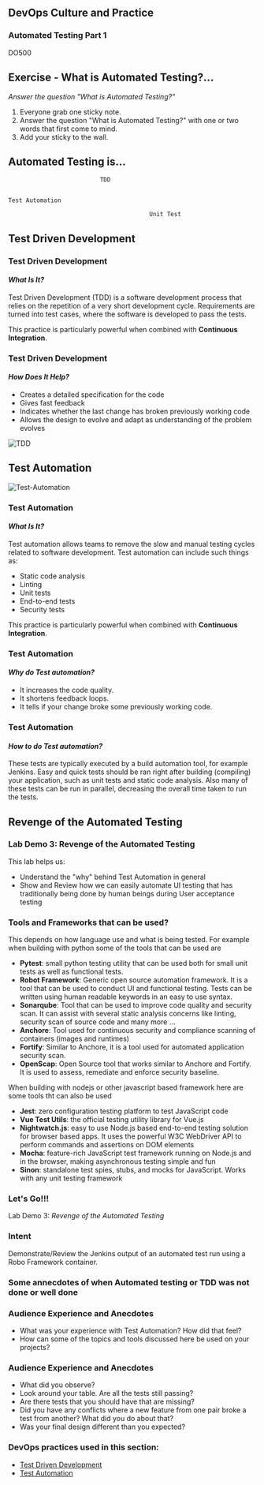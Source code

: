 <!-- .slide: data-background-image="images/RH_NewBrand_Background.png" -->
## DevOps Culture and Practice <!-- {_class="course-title"} -->
### Automated Testing Part 1 <!-- {_class="title-color"} -->
DO500 <!-- {_class="title-color"} -->



## Exercise - What is Automated Testing?...
_Answer the question "What is Automated Testing?"_
1. Everyone grab one sticky note.
2. Answer the question "What is Automated Testing?" with one or two words that first
come to mind.
3. Add your sticky to the wall.



<!-- .slide: data-transition="fade-in slide-out" -->
## Automated Testing is...

                              TDD

                                                                           Test Automation

                                            Unit Test



<!-- .slide: id="tdd" -->
## Test Driven Development



### Test Driven Development
#### _What Is It?_
Test Driven Development (TDD) is a software development process that relies on
the repetition of a very short development cycle.
Requirements are turned into test cases, where the software is developed to pass
the tests.

This practice is particularly powerful when combined with
**Continuous Integration**.



### Test Driven Development
#### _How Does It Help?_
* Creates a detailed specification for the code
* Gives fast feedback
* Indicates whether the last change has broken previously working code
* Allows the design to evolve and adapt as understanding of the problem evolves



![TDD](images/tdd/TDD_Lifecycle.png)



<!-- .slide: id="atest" -->
## Test Automation



![Test-Automation](images/test-automation.png) 


### Test Automation
#### _What Is It?_
Test automation allows teams to remove the slow and manual testing cycles related to software development. 
Test automation can include such things as:

* Static code analysis
* Linting
* Unit tests
* End-to-end tests
* Security tests

This practice is particularly powerful when combined with
**Continuous Integration**.



### Test Automation 
#### _Why do Test automation?_
* It increases the code quality.
* It shortens feedback loops.
* It tells if your change broke some previously working code.



### Test Automation 
#### _How to do Test automation?_
These tests are typically executed by a build automation tool, for example Jenkins. 
Easy and quick tests should be ran right after building (compiling) your application, such as unit tests and static code analysis. 
Also many of these tests can be run in parallel, decreasing the overall time taken to run the tests.




<!-- .slide: id="revenge-automated-testing" -->
## Revenge of the Automated Testing



### Lab Demo 3: Revenge of the Automated Testing
This lab helps us:
* Understand the "why" behind Test Automation in general
* Show and Review how we can easily automate UI testing that has traditionally being done by human beings during User acceptance testing



### Tools and Frameworks that can be used?
This depends on how language use and what is being tested. 
For example when building with python some of the tools that can be used are
* **Pytest**: small python testing utility that can be used both for small unit tests as well as functional tests.
* **Robot Framework**: Generic open source automation framework. It is a tool that can be used to conduct UI and functional testing.
Tests can be written using human readable keywords in an easy to use syntax.  
* **Sonarqube**: Tool that can be used to improve code quality and security scan. It can assist with several static analysis concerns 
like linting, security scan of source code and many more ...
* **Anchore**: Tool used for continuous security and compliance scanning of containers (images and runtimes)
* **Fortify**: Similar to Anchore, it is a tool used for automated application security scan. 
* **OpenScap**: Open Source tool that works similar to Anchore and Fortify. It is used to assess, remediate and enforce security baseline.

When building with nodejs or other javascript based framework here are some tools tht can also be used
* **Jest**: zero configuration testing platform to test JavaScript code
* **Vue Test Utils**: the official testing utility library for Vue.js
* **Nightwatch.js**: easy to use Node.js based end-to-end testing solution for
browser based apps. It uses the powerful W3C WebDriver API to perform commands
and assertions on DOM elements
* **Mocha**: feature-rich JavaScript test framework running on Node.js and in
the browser, making asynchronous testing simple and fun
* **Sinon**: standalone test spies, stubs, and mocks for JavaScript. Works with
any unit testing framework



### Let's Go!!!
Lab Demo 3: _Revenge of the Automated Testing_


### Intent
Demonstrate/Review the Jenkins output of an automated test run using a Robo Framework container.


### Some annecdotes of when Automated testing or TDD was not done or well done 



### Audience Experience and Anecdotes 
<!-- speaker info
Sometimes people will build something new that breaks an existing test and they either won't have noticed or won't have cared. If this is the case then discuss why tests must always be passing.

Generally not everyone will have done this. They'll be so busy creating interesting requirements that they don't have time to build the five things that the customer actually asked for. Discuss this.

Many times people will have built cool things that they didn't have tests for. We stress again that in TDD, we don't build anything until the test has forced us to do that.

 -->
 - What was your experience with Test Automation? How did that feel?
 - How can some of the topics and tools discussed here be used on your projects?


### Audience Experience and Anecdotes 

<!-- Speaker notes

What did you observe?
A wide open question like this will often bring out observations we didn't anticipate.
Look around your table. Are all the tests still passing? If not, discuss.
Often people will now realize that something is broken and they hadn't noticed. This can lead into a discussion of continuous integration servers.
Are there tests that you should have that are missing?
Once a team built a zoo and then didn't complete the fencing around the lion enclosure. Perhaps they'd needed a test to ensure the lions couldn't get out to eat all the other animals.
Did you have any conflicts where a new feature from one pair broke a test from another? What did you do about that?
Was your final design different than you expected? Discuss.
 -->
 - What did you observe?
 - Look around your table. Are all the tests still passing?
 - Are there tests that you should have that are missing?
 - Did you have any conflicts where a new feature from one pair broke a test from another? What did you do about that?
 - Was your final design different than you expected?



<!-- .slide: data-background-image="images/chef-background.png", class="white-style" -->
### DevOps practices used in this section:
- [Test Driven Development](https://openpracticelibrary.com/practice/test-driven-development/)
- [Test Automation](https://openpracticelibrary.com/practice/test-automation/)
